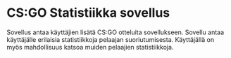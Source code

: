 # CS:GO Statistiikka sovellus

Sovellus antaa käyttäjien lisätä CS:GO otteluita sovellukseen. Sovellu antaa käyttäjälle erilaisia statistiikkoja pelaajan suoriutumisesta. Käyttäjällä on myös mahdollisuus katsoa muiden pelaajien statistiikkoja.
